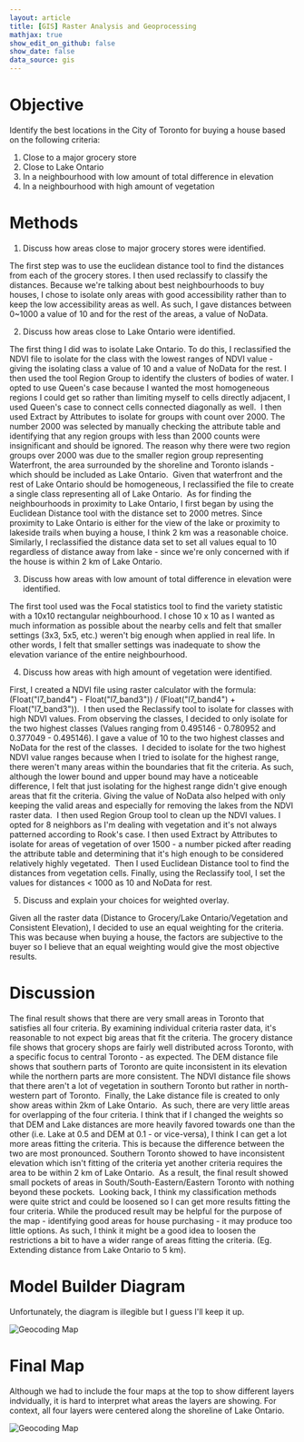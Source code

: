 ```yaml
---
layout: article
title: [GIS] Raster Analysis and Geoprocessing
mathjax: true
show_edit_on_github: false
show_date: false
data_source: gis
---
```


# Objective

Identify the best locations in the City of Toronto for buying a house based on the following criteria: 

1. Close to a major grocery store
2. Close to Lake Ontario
3. In a neighbourhood with low amount of total difference in elevation
4. In a neighbourhood with high amount of vegetation 

# Methods

1. Discuss how areas close to major grocery stores were identified. 

The first step was to use the euclidean distance tool to find the distances from each of the grocery stores. I then used reclassify to classify the distances. Because we're talking about best neighbourhoods to buy houses, I chose to isolate only areas with good accessibility rather than to keep the low accessibility areas as well. As such, I gave distances between 0~1000 a value of 10 and for the rest of the areas, a value of NoData.

2. Discuss how areas close to Lake Ontario were identified. 

The first thing I did was to isolate Lake Ontario. To do this, I reclassified the NDVI file to isolate for the class with the lowest ranges of NDVI value - giving the isolating class a value of 10 and a value of NoData for the rest. I then used the tool Region Group to identify the clusters of bodies of water. I opted to use Queen's case because I wanted the most homogeneous regions I could get so rather than limiting myself to cells directly adjacent, I used Queen's case to connect cells connected diagonally as well. 
I then used Extract by Attributes to isolate for groups with count over 2000. The number 2000 was selected by manually checking the attribute table and identifying that any region groups with less than 2000 counts were insignificant and should be ignored. The reason why there were two region groups over 2000 was due to the smaller region group representing Waterfront, the area surrounded by the shoreline and Toronto islands - which should be included as Lake Ontario. 
Given that waterfront and the rest of Lake Ontario should be homogeneous, I reclassified the file to create a single class representing all of Lake Ontario. 
As for finding the neighbourhoods in proximity to Lake Ontario, I first began by using the Euclidean Distance tool with the distance set to 2000 metres. Since proximity to Lake Ontario is either for the view of the lake or proximity to lakeside trails when buying a house, I think 2 km was a reasonable choice. Similarly, I reclassified the distance data set to set all values equal to 10 regardless of distance away from lake - since we're only concerned with if the house is within 2 km of Lake Ontario. 

3. Discuss how areas with low amount of total difference in elevation were identified. 

The first tool used was the Focal statistics tool to find the variety statistic with a 10x10 rectangular neighbourhood. I chose 10 x 10 as I wanted as much information as possible about the nearby cells and felt that smaller settings (3x3, 5x5, etc.) weren't big enough when applied in real life. In other words, I felt that smaller settings was inadequate to show the elevation variance of the entire neighbourhood. 

4. Discuss how areas with high amount of vegetation were identified. 

First, I created a NDVI file using raster calculator with the formula: 
(Float("l7_band4") - Float("l7_band3")) / (Float("l7_band4") + Float("l7_band3")). 
I then used the Reclassify tool to isolate for classes with high NDVI values. From observing the classes, I decided to only isolate for the two highest classes (Values ranging from 0.495146 - 0.780952 and 0.377049 - 0.495146). I gave a value of 10 to the two highest classes and NoData for the rest of the classes. 
I decided to isolate for the two highest NDVI value ranges because when I tried to isolate for the highest range, there weren't many areas within the boundaries that fit the criteria. As such, although the lower bound and upper bound may have a noticeable difference, I felt that just isolating for the highest range didn't give enough areas that fit the criteria. Giving the value of NoData also helped with only keeping the valid areas and especially for removing the lakes from the NDVI raster data. 
I then used Region Group tool to clean up the NDVI values. I opted for 8 neighbors as I'm dealing with vegetation and it's not always patterned according to Rook's case. I then used Extract by Attributes to isolate for areas of vegetation of over 1500 - a number picked after reading the attribute table and determining that it's high enough to be considered relatively highly vegetated. 
Then I used Euclidean Distance tool to find the distances from vegetation cells. Finally, using the Reclassify tool, I set the values for distances < 1000 as 10 and NoData for rest. 

5. Discuss and explain your choices for weighted overlay. 

Given all the raster data (Distance to Grocery/Lake Ontario/Vegetation and Consistent Elevation), I decided to use an equal weighting for the criteria. This was because when buying a house, the factors are subjective to the buyer so I believe that an equal weighting would give the most objective results. 

# Discussion 

The final result shows that there are very small areas in Toronto that satisfies all four criteria. By examining individual criteria raster data, it's reasonable to not expect big areas that fit the criteria.
The grocery distance file shows that grocery shops are fairly well distributed across Toronto, with a specific focus to central Toronto - as expected.
The DEM distance file shows that southern parts of Toronto are quite inconsistent in its elevation while the northern parts are more consistent.
The NDVI distance file shows that there aren't a lot of vegetation in southern Toronto but rather in north-western part of Toronto. 
Finally, the Lake distance file is created to only show areas within 2km of Lake Ontario. 
As such, there are very little areas for overlapping of the four criteria. I think that if I changed the weights so that DEM and Lake distances are more heavily favored towards one than the other (i.e. Lake at 0.5 and DEM at 0.1 - or vice-versa), I think I can get a lot more areas fitting the criteria. This is because the difference between the two are most pronounced. Southern Toronto showed to have inconsistent elevation which isn't fitting of the criteria yet another criteria requires the area to be within 2 km of Lake Ontario. 
As a result, the final result showed small pockets of areas in South/South-Eastern/Eastern Toronto with nothing beyond these pockets. 
Looking back, I think my classification methods were quite strict and could be loosened so I can get more results fitting the four criteria. While the produced result may be helpful for the purpose of the map - identifying good areas for house purchasing - it may produce too little options. As such, I think it might be a good idea to loosen the restrictions a bit to have a wider range of areas fitting the criteria. (Eg. Extending distance from Lake Ontario to 5 km). 

# Model Builder Diagram

 Unfortunately, the diagram is illegible but I guess I'll keep it up. 

![Geocoding Map](https://yunkevin.github.io/assets/img/gis/figure-markdown_github/GGR273_Assignment_3_model.png)

# Final Map

Although we had to include the four maps at the top to show different layers indvidually, it is hard to interpret what areas the layers are showing. For context, all four layers were centered along the shoreline of Lake Ontario. 

![Geocoding Map](https://yunkevin.github.io/assets/img/gis/figure-markdown_github/GGR273_Assignment_3.jpg)